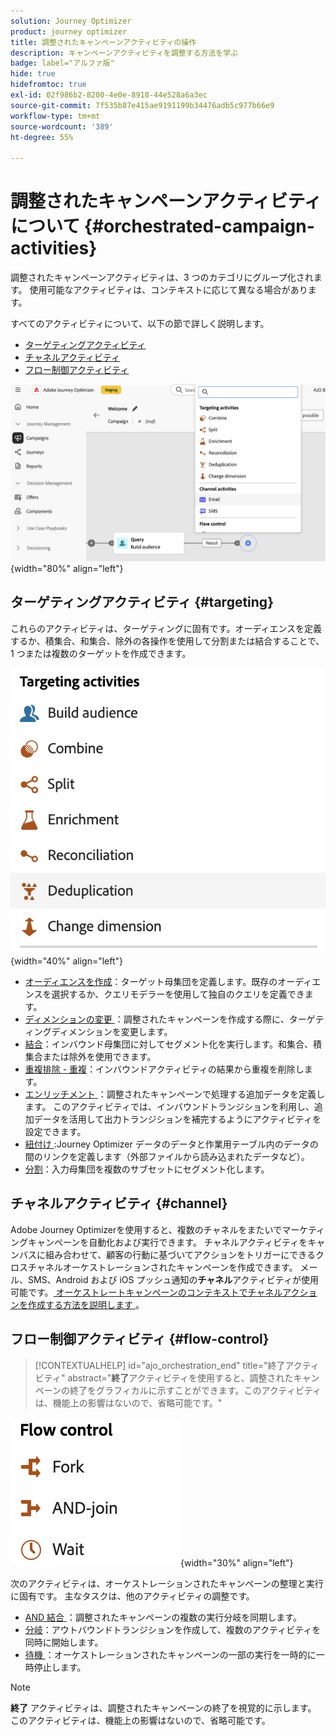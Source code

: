 ```yaml
---
solution: Journey Optimizer
product: journey optimizer
title: 調整されたキャンペーンアクティビティの操作
description: キャンペーンアクティビティを調整する方法を学ぶ
badge: label="アルファ版"
hide: true
hidefromtoc: true
exl-id: 02f986b2-8200-4e0e-8918-44e528a6a3ec
source-git-commit: 7f535b87e415ae9191199b34476adb5c977b66e9
workflow-type: tm+mt
source-wordcount: '389'
ht-degree: 55%

---
```


# 調整されたキャンペーンアクティビティについて {#orchestrated-campaign-activities}

調整されたキャンペーンアクティビティは、3 つのカテゴリにグループ化されます。 使用可能なアクティビティは、コンテキストに応じて異なる場合があります。

すべてのアクティビティについて、以下の節で詳しく説明します。

* [ターゲティングアクティビティ](#targeting)
* [チャネルアクティビティ](#channel)
* [フロー制御アクティビティ](#flow-control)

![ キャンバスで使用可能なアクティビティのリスト ](../assets/workflow-activities.png){width="80%" align="left"}

## ターゲティングアクティビティ {#targeting}

これらのアクティビティは、ターゲティングに固有です。オーディエンスを定義するか、積集合、和集合、除外の各操作を使用して分割または結合することで、1 つまたは複数のターゲットを作成できます。

![ ターゲティングアクティビティのリスト ](../assets/targeting-activities.png){width="40%" align="left"}

* [オーディエンスを作成](build-audience.md)：ターゲット母集団を定義します。既存のオーディエンスを選択するか、クエリモデラーを使用して独自のクエリを定義できます。
* [ ディメンションの変更 ](change-dimension.md)：調整されたキャンペーンを作成する際に、ターゲティングディメンションを変更します。
* [結合](combine.md)：インバウンド母集団に対してセグメント化を実行します。和集合、積集合または除外を使用できます。
* [重複排除 - 重複](deduplication.md)：インバウンドアクティビティの結果から重複を削除します。
* [ エンリッチメント ](enrichment.md)：調整されたキャンペーンで処理する追加データを定義します。 このアクティビティでは、インバウンドトランジションを利用し、追加データを活用して出力トランジションを補完するようにアクティビティを設定できます。
* [ 紐付け ](reconciliation.md):Journey Optimizer データのデータと作業用テーブル内のデータの間のリンクを定義します（外部ファイルから読み込まれたデータなど）。
* [分割](split.md)：入力母集団を複数のサブセットにセグメント化します。

## チャネルアクティビティ {#channel}

Adobe Journey Optimizerを使用すると、複数のチャネルをまたいでマーケティングキャンペーンを自動化および実行できます。 チャネルアクティビティをキャンバスに組み合わせて、顧客の行動に基づいてアクションをトリガーにできるクロスチャネルオーケストレーションされたキャンペーンを作成できます。 メール、SMS、Android および iOS プッシュ通知の&#x200B;**チャネル**&#x200B;アクティビティが使用可能です。[ オーケストレートキャンペーンのコンテキストでチャネルアクションを作成する方法を説明します ](channels.md)。

## フロー制御アクティビティ {#flow-control}

>[!CONTEXTUALHELP]
>id="ajo_orchestration_end"
>title="終了アクティビティ"
>abstract="**終了**&#x200B;アクティビティを使用すると、調整されたキャンペーンの終了をグラフィカルに示すことができます。このアクティビティは、機能上の影響はないので、省略可能です。"

![ フロー制御アクティビティのリスト ](../assets/flow-control-activities.png){width="30%" align="left"}

次のアクティビティは、オーケストレーションされたキャンペーンの整理と実行に固有です。 主なタスクは、他のアクティビティの調整です。

* [AND 結合 ](and-join.md)：調整されたキャンペーンの複数の実行分岐を同期します。
* [分岐](fork.md)：アウトバウンドトランジションを作成して、複数のアクティビティを同時に開始します。
  <!--* [Test](test.md): Enable transitions based on specified conditions.-->
* [ 待機 ](wait.md)：オーケストレーションされたキャンペーンの一部の実行を一時的に一時停止します。

>[!NOTE]
>**終了** アクティビティは、調整されたキャンペーンの終了を視覚的に示します。 このアクティビティは、機能上の影響はないので、省略可能です。
